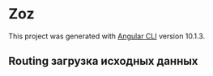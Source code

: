 # Zoz

This project was generated with [Angular CLI](https://github.com/angular/angular-cli) version 10.1.3.

## Routing загрузка исходных данных

